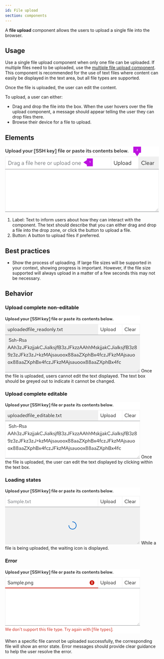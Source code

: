 ```yaml
---
id: File upload
section: components
---
```

A **file upload** component allows the users to upload a single file into the browser. 

## Usage

Use a single file upload component when only one file can be uploaded. If multiple files need to be uploaded, use the [multiple file upload component](https://www.patternfly.org/v4/components/file-upload---multiple/). This component is recommended for the use of text files where content can easily be displayed in the text area, but all file types are supported.

Once the file is uploaded, the user can edit the content.

To upload, a user can either:
- Drag and drop the file into the box. When the user hovers over the file upload component, a message should appear telling the user they can drop files there. 
- Browse their device for a file to upload.


## Elements
<img src="./img/Fileupload.png" alt="File Upload"/> 

1. Label: Text to inform users about how they can interact with the component. The text should describe that you can either drag and drop a file into the drop zone, or click the button to upload a file.
2. Button: A button to upload files if preferred.

## Best practices

- Show the process of uploading. If large file sizes will be supported in your context, showing progress is important. However, if the file size supported will always upload in a matter of a few seconds this may not be necessary. 

## Behavior
### Upload complete non-editable
<img src="./img/noneditable.png" alt="File upload with greyed out text box"/> 
Once the file is uploaded, users cannot edit the text displayed. The text box should be greyed out to indicate it cannot be changed.


### Upload complete editable
<img src="./img/editable.png" alt="File Upload with text editable"/> 
Once the file is uploaded, the user can edit the text displayed by clicking within the text box.


### Loading states
<img src="./img/Loading.png" alt="File upload with loading symbol"/> 
While a file is being uploaded, the waiting icon is displayed.


### Error 
<img src="./img/FileError.png" alt="File upload with a an error alert"/> 

When a specific file cannot be uploaded successfully, the corresponding file will show an error state. Error messages should provide clear guidance to help the user resolve the error.

